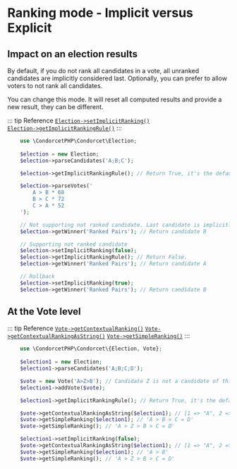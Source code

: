 # Ranking mode - Implicit versus Explicit

## Impact on an election results

By default, if you do not rank all candidates in a vote, all unranked candidates are implicitly considered last. 
Optionally, you can prefer to allow voters to not rank all candidates.

You can change this mode. It will reset all computed results and provide a new result, they can be different.

::: tip Reference
[`Election->setImplicitRanking()`](/api-reference/Election%20Class/Election--setImplicitRanking)  
[`Election->getImplicitRankingRule()`](/api-reference/Election%20Class/Election--getImplicitRankingRule)
:::
```php
    use \CondorcetPHP\Condorcet\Election;
    
    $election = new Election;
    $election->parseCandidates('A;B;C');

    $election->getImplicitRankingRule(); // Return True, it's the default.

    $election->parseVotes('
        A > B * 68
        B > C * 72
        C > A * 52
    ');

    // Not supporting not ranked candidate. Last candidate is implicitly added at rank 3.
    $election->getWinner('Ranked Pairs'); // Return candidate B

    // Supporting not ranked candidate
    $election->setImplicitRanking(false);
    $election->getImplicitRankingRule(); // Return False.
    $election->getWinner('Ranked Pairs'); // Return candidate A

    // Rollback
    $election->setImplicitRanking(true);
    $election->getWinner('Ranked Pairs'); // Return candidate B
```

## At the Vote level

::: tip Reference
[`Vote->getContextualRanking()`](/api-reference/Vote%20Class/Vote--getContextualRanking) 
[`Vote->getContextualRankingAsString()`](/api-reference/Vote%20Class/Vote--getContextualRankingAsString) 
[`Vote->getSimpleRanking()`](/api-reference/Vote%20Class/Vote--getSimpleRanking) 
:::
```php
    use \CondorcetPHP\Condorcet\{Election, Vote};
    
    $election1 = new Election;
    $election1->parseCandidates('A;B;C;D');

    $vote = new Vote('A>Z>B'); // Candidate Z is not a candidate of this election. C=D is implicit.
    $election1->addVote($vote);

    $election1->getImplicitRankingRule(); // Return True, it's the default.

    $vote->getContextualRankingAsString($election1); // [1 => "A", 2 => "B", 3 => ['C', 'D']]
    $vote->getSimpleRanking($election1); // 'A > B > C = D'
    $vote->getSimpleRanking(); // 'A > Z > B > C = D'

    $election1->setImplicitRanking(false);
    $vote->getContextualRankingAsString($election1); // [1 => "A", 2 => "B"]
    $vote->getSimpleRanking($election1); // 'A > B'
    $vote->getSimpleRanking(); // 'A > Z > B > C = D'
```

